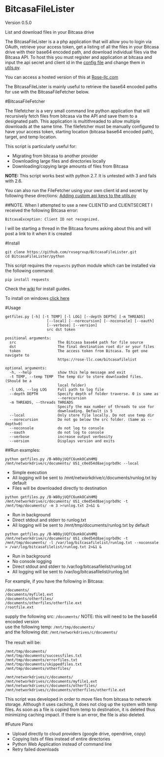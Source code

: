 BitcasaFileLister
=================
Version 0.5.0

List and download files in your Bitcasa drive 

The BitcasaFileLister is a a php application that will allow you to login via OAuth, retrieve your access token, get a listing of all the files in your Bitcasa drive with their base64 encoded path, and download individual files via the Bitcasa API.
To host this you must register and application at bitcasa and input the api secret and client id in the [config file](https://github.com/rxsegrxup/BitcasaFileLister/blob/master/bitcasa-sdk-php/config.php) and change them in [utils.py](https://github.com/rxsegrxup/BitcasaFileLister/blob/master/python/utils.py#L4-L5).

You can access a hosted version of this at [Rose-llc.com](https://rose-llc.com/bitcasafilelist/)

The BitcasaFileLister is mainly useful to retrieve the base64 encoded paths for use with the BitcasaFileFetcher below.

#BitcasaFileFetcher

The filefetcher is a very small command line python application that will recursively fetch files from bitcasa via the API and save them to a designated path. This application is multithreaded to allow multiple downloads at the same time.
The filefetcher must be manually configured to have your access token, starting location (bitcasa base64 encoded path), target, and temp location.

This script is particularly useful for:
* Migrating from bitcasa to another provider
* Downloading large files and directories locally
* Downloading/copying large amounts of files from Bitcasa


**NOTE:** This script works best with python 2.7. It is untested with 3 and fails with 2.6.

You can also run the FileFetcher using your own client id and secret by following these directions:
[Adding custom api keys to the utils.py](https://github.com/rxsegrxup/BitcasaFileLister/wiki/Adding-custom-api-keys)

##NOTE. When I attempted to use a new CLIENTID and CLIENTSECRET I received the following Bitcasa error:
```
BitcasaException: Client ID not recognized.
```
I will be starting a thread in the Bitcasa forums asking about this and will post a link to it when it is created

#Install
```
git clone https://github.com/rxsegrxup/BitcasaFileLister.git
cd BitcasaFileLister/python
```
This script requires the `requests` python module which can be installed via the following command:

```
pip install requests
```
Check the [wiki](https://github.com/rxsegrxup/BitcasaFileLister/wiki/) for install guides.

To install on windows [click here](https://github.com/rxsegrxup/BitcasaFileLister/wiki/Windows-install-instructions)

#Usage
```
getfiles.py [-h] [-t TEMP] [-l LOG] [--depth DEPTH] [-m THREADS]
                   [--local] [--norecursion] [--noconsole] [--oauth]
                   [--verbose] [--version]
                   src dst token

positional arguments:
  src                   The Bitcasa base64 path for file source
  dst                   The final destination root dir or your files
  token                 The access token from Bitcasa. To get one navigate to
                        https://rose-llc.com/bitcasafilelist

optional arguments:
  -h, --help            show this help message and exit
  -t TEMP, --temp TEMP  The temp dir to store downloaded files. (Should be a
                        local folder)
  -l LOG, --log LOG     Full path to log file
  --depth DEPTH         Specify depth of folder traverse. 0 is same as
                        --norecursion
  -m THREADS, --threads THREADS
                        Specify the max number of threads to use for
                        downloading. Default is 5
  --local               Only store file locally. Do not use temp dir
  --norecursion         Do not go below the src folder. (Same as --depth=0)
  --noconsole           do not log to console
  --oauth               do not log to console
  --verbose             increase output verbosity
  --version             Displays version and exits
```
##Run examples:
```
python getfiles.py /B-W80yjUQfC6umkOCahHMQ /mnt/networkdrive/c/documents/ US1_c0ed54d8aejsgrbd9c --local
```
* Simple execution
* All logging will be sent to /mnt/networkdrive/c/documents/runlog.txt by default
* Files will be downloaded directly to destination
```
python getfiles.py /B-W80yjUQfC6umkOCahHMQ /mnt/networkdrive/c/documents/ US1_c0ed54d8aejsgrbd9c -t /mnt/tmp/documents/ -m 3 >runlog.txt 2>&1 &
```
* Run in background
* Direct stdout and stderr to runlog.txt
* All logging will be sent to /mnt/tmp/documents/runlog.txt by default
```
python getfiles.py /B-W80yjUQfC6umkOCahHMQ /mnt/networkdrive/c/documents/ US1_c0ed54d8aejsgrbd9c -t /mnt/tmp/documents/ -l /var/log/bitcasafilelist/runlog.txt --noconsole > /var/log/bitcasafilelist/runlog.txt 2>&1 &
```
* Run in background
* No console logging
* Direct stdout and stderr to /var/log/bitcasafilelist/runlog.txt
* All logging will be sent to /var/log/bitcasafilelist/runlog.txt



For example, if you have the following in Bitcasa:

```
/documents/
/documents/myfile1.ext
/documents/otherfiles/
/documents/otherfiles/otherfile.ext
/rootfile.ext
```

supply the following src: ```/documents/``` NOTE: this will need to be the base64 encoded version<br>
use the following temp: ```/mnt/tmp/documents/```<br>
and the following dst: ```/mnt/networkdrives/c/documents/```<br>
<br>The result will be:

```
/mnt/tmp/documents/
/mnt/tmp/documents/successfiles.txt
/mnt/tmp/documents/errorfiles.txt
/mnt/tmp/documents/skippedfiles.txt
/mnt/tmp/documents/otherfiles/

/mnt/networkdrives/c/documents/
/mnt/networkdrives/c/documents/myfile1.ext
/mnt/networkdrives/c/documents/otherfiles/
/mnt/networkdrives/c/documents/otherfiles/otherfile.ext
```

This script was developed in order to move files from bitcasa to network storage. Although it uses caching, it does not clog up the system with temp files.
As soon as a file is copied from temp to destination, it is deleted thus minimizing caching impact. If there is an error, the file is also deleted.

#Future Plans


* Upload directly to cloud providers (google drive, opendrive, copy)
* Copying lists of files instead of entire directories
* Python Web Application instead of command line
* Retry failed downloads
